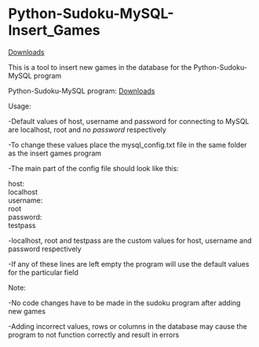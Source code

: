 # Python-Sudoku-MySQL-Insert_Games

[Downloads](https://github.com/VarunS2002/Python-Sudoku-MySQL-InsertGames/releases)

This is a tool to insert new games in the database for the Python-Sudoku-MySQL program

Python-Sudoku-MySQL program:
[Downloads](https://github.com/VarunS2002/Python-Sudoku-MySQL/releases)

Usage:

-Default values of host, username and password for connecting to MySQL are localhost, root and *no password* respectively

-To change these values place the mysql_config.txt file in the same folder as the insert games program

-The main part of the config file should look like this:


host:<br />
localhost<br />
username:<br />
root<br />
password:<br />
testpass<br />


-localhost, root and testpass are the custom values for host, username and password respectively

-If any of these lines are left empty the program will use the default values for the particular field

Note:

-No code changes have to be made in the sudoku program after adding new games 

-Adding incorrect values, rows or columns in the database may cause the program to not function correctly and result in errors 

